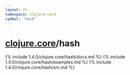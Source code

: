 ```yaml
---
layout: fn
namespace: clojure.core
symbol: "hash"
---
```


# [clojure.core](../)/hash

{% include 1.4.0/clojure.core/hash/docs.md %}
{% include 1.4.0/clojure.core/hash/examples.md %}
{% include 1.4.0/clojure.core/hash/src.md %}

